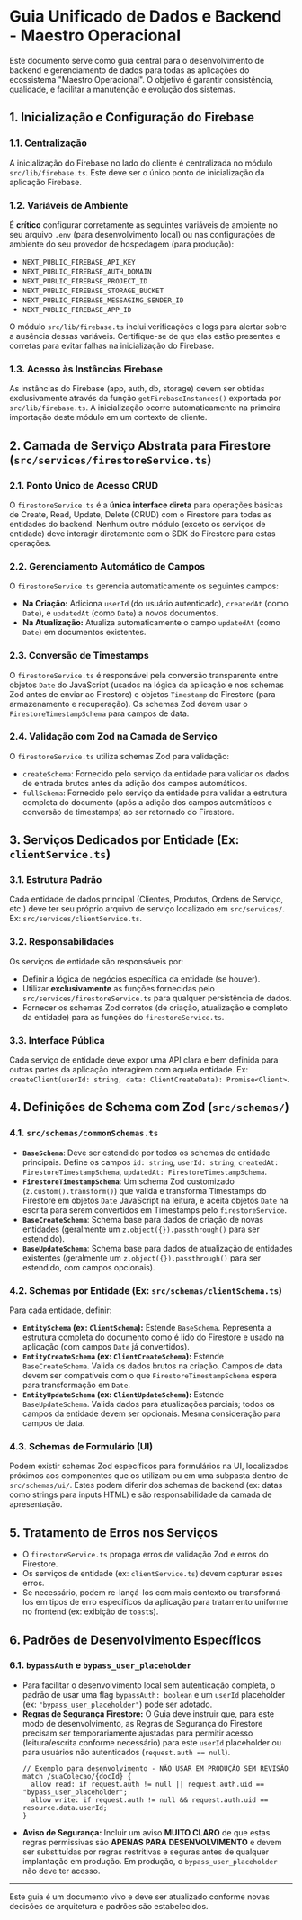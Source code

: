 
# Guia Unificado de Dados e Backend - Maestro Operacional

Este documento serve como guia central para o desenvolvimento de backend e gerenciamento de dados para todas as aplicações do ecossistema "Maestro Operacional". O objetivo é garantir consistência, qualidade, e facilitar a manutenção e evolução dos sistemas.

## 1. Inicialização e Configuração do Firebase

### 1.1. Centralização
A inicialização do Firebase no lado do cliente é centralizada no módulo `src/lib/firebase.ts`. Este deve ser o único ponto de inicialização da aplicação Firebase.

### 1.2. Variáveis de Ambiente
É **crítico** configurar corretamente as seguintes variáveis de ambiente no seu arquivo `.env` (para desenvolvimento local) ou nas configurações de ambiente do seu provedor de hospedagem (para produção):
- `NEXT_PUBLIC_FIREBASE_API_KEY`
- `NEXT_PUBLIC_FIREBASE_AUTH_DOMAIN`
- `NEXT_PUBLIC_FIREBASE_PROJECT_ID`
- `NEXT_PUBLIC_FIREBASE_STORAGE_BUCKET`
- `NEXT_PUBLIC_FIREBASE_MESSAGING_SENDER_ID`
- `NEXT_PUBLIC_FIREBASE_APP_ID`

O módulo `src/lib/firebase.ts` inclui verificações e logs para alertar sobre a ausência dessas variáveis. Certifique-se de que elas estão presentes e corretas para evitar falhas na inicialização do Firebase.

### 1.3. Acesso às Instâncias Firebase
As instâncias do Firebase (app, auth, db, storage) devem ser obtidas exclusivamente através da função `getFirebaseInstances()` exportada por `src/lib/firebase.ts`. A inicialização ocorre automaticamente na primeira importação deste módulo em um contexto de cliente.

## 2. Camada de Serviço Abstrata para Firestore (`src/services/firestoreService.ts`)

### 2.1. Ponto Único de Acesso CRUD
O `firestoreService.ts` é a **única interface direta** para operações básicas de Create, Read, Update, Delete (CRUD) com o Firestore para todas as entidades do backend. Nenhum outro módulo (exceto os serviços de entidade) deve interagir diretamente com o SDK do Firestore para estas operações.

### 2.2. Gerenciamento Automático de Campos
O `firestoreService.ts` gerencia automaticamente os seguintes campos:
- **Na Criação:** Adiciona `userId` (do usuário autenticado), `createdAt` (como `Date`), e `updatedAt` (como `Date`) a novos documentos.
- **Na Atualização:** Atualiza automaticamente o campo `updatedAt` (como `Date`) em documentos existentes.

### 2.3. Conversão de Timestamps
O `firestoreService.ts` é responsável pela conversão transparente entre objetos `Date` do JavaScript (usados na lógica da aplicação e nos schemas Zod antes de enviar ao Firestore) e objetos `Timestamp` do Firestore (para armazenamento e recuperação). Os schemas Zod devem usar o `FirestoreTimestampSchema` para campos de data.

### 2.4. Validação com Zod na Camada de Serviço
O `firestoreService.ts` utiliza schemas Zod para validação:
- `createSchema`: Fornecido pelo serviço da entidade para validar os dados de entrada brutos antes da adição dos campos automáticos.
- `fullSchema`: Fornecido pelo serviço da entidade para validar a estrutura completa do documento (após a adição dos campos automáticos e conversão de timestamps) ao ser retornado do Firestore.

## 3. Serviços Dedicados por Entidade (Ex: `clientService.ts`)

### 3.1. Estrutura Padrão
Cada entidade de dados principal (Clientes, Produtos, Ordens de Serviço, etc.) deve ter seu próprio arquivo de serviço localizado em `src/services/`. Ex: `src/services/clientService.ts`.

### 3.2. Responsabilidades
Os serviços de entidade são responsáveis por:
- Definir a lógica de negócios específica da entidade (se houver).
- Utilizar **exclusivamente** as funções fornecidas pelo `src/services/firestoreService.ts` para qualquer persistência de dados.
- Fornecer os schemas Zod corretos (de criação, atualização e completo da entidade) para as funções do `firestoreService.ts`.

### 3.3. Interface Pública
Cada serviço de entidade deve expor uma API clara e bem definida para outras partes da aplicação interagirem com aquela entidade. Ex: `createClient(userId: string, data: ClientCreateData): Promise<Client>`.

## 4. Definições de Schema com Zod (`src/schemas/`)

### 4.1. `src/schemas/commonSchemas.ts`
- **`BaseSchema`**: Deve ser estendido por todos os schemas de entidade principais. Define os campos `id: string`, `userId: string`, `createdAt: FirestoreTimestampSchema`, `updatedAt: FirestoreTimestampSchema`.
- **`FirestoreTimestampSchema`**: Um schema Zod customizado (`z.custom().transform()`) que valida e transforma Timestamps do Firestore em objetos `Date` JavaScript na leitura, e aceita objetos `Date` na escrita para serem convertidos em Timestamps pelo `firestoreService`.
- **`BaseCreateSchema`**: Schema base para dados de criação de novas entidades (geralmente um `z.object({}).passthrough()` para ser estendido).
- **`BaseUpdateSchema`**: Schema base para dados de atualização de entidades existentes (geralmente um `z.object({}).passthrough()` para ser estendido, com campos opcionais).

### 4.2. Schemas por Entidade (Ex: `src/schemas/clientSchema.ts`)
Para cada entidade, definir:
- **`EntitySchema` (ex: `ClientSchema`):** Estende `BaseSchema`. Representa a estrutura completa do documento como é lido do Firestore e usado na aplicação (com campos `Date` já convertidos).
- **`EntityCreateSchema` (ex: `ClientCreateSchema`):** Estende `BaseCreateSchema`. Valida os dados brutos na criação. Campos de data devem ser compatíveis com o que `FirestoreTimestampSchema` espera para transformação em `Date`.
- **`EntityUpdateSchema` (ex: `ClientUpdateSchema`):** Estende `BaseUpdateSchema`. Valida dados para atualizações parciais; todos os campos da entidade devem ser opcionais. Mesma consideração para campos de data.

### 4.3. Schemas de Formulário (UI)
Podem existir schemas Zod específicos para formulários na UI, localizados próximos aos componentes que os utilizam ou em uma subpasta dentro de `src/schemas/ui/`. Estes podem diferir dos schemas de backend (ex: datas como strings para inputs HTML) e são responsabilidade da camada de apresentação.

## 5. Tratamento de Erros nos Serviços
- O `firestoreService.ts` propaga erros de validação Zod e erros do Firestore.
- Os serviços de entidade (ex: `clientService.ts`) devem capturar esses erros.
- Se necessário, podem re-lançá-los com mais contexto ou transformá-los em tipos de erro específicos da aplicação para tratamento uniforme no frontend (ex: exibição de `toast`s).

## 6. Padrões de Desenvolvimento Específicos

### 6.1. `bypassAuth` e `bypass_user_placeholder`
- Para facilitar o desenvolvimento local sem autenticação completa, o padrão de usar uma flag `bypassAuth: boolean` e um `userId` placeholder (ex: `"bypass_user_placeholder"`) pode ser adotado.
- **Regras de Segurança Firestore:** O Guia deve instruir que, para este modo de desenvolvimento, as Regras de Segurança do Firestore precisam ser temporariamente ajustadas para permitir acesso (leitura/escrita conforme necessário) para este `userId` placeholder ou para usuários não autenticados (`request.auth == null`).
  ```rules
  // Exemplo para desenvolvimento - NÃO USAR EM PRODUÇÃO SEM REVISÃO
  match /suaColecao/{docId} {
    allow read: if request.auth != null || request.auth.uid == "bypass_user_placeholder";
    allow write: if request.auth != null && request.auth.uid == resource.data.userId;
  }
  ```
- **Aviso de Segurança:** Incluir um aviso **MUITO CLARO** de que estas regras permissivas são **APENAS PARA DESENVOLVIMENTO** e devem ser substituídas por regras restritivas e seguras antes de qualquer implantação em produção. Em produção, o `bypass_user_placeholder` não deve ter acesso.

---

Este guia é um documento vivo e deve ser atualizado conforme novas decisões de arquitetura e padrões são estabelecidos.
    